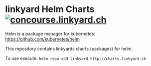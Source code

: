 linkyard Helm Charts [![concourse.linkyard.ch](https://concourse.linkyard.ch/api/v1/teams/main/pipelines/helm-charts/jobs/package/badge)](https://concourse.linkyard.ch/teams/main/pipelines/helm-charts)
====================

Helm is a package manager for kubernetes: https://github.com/kubernetes/helm

This repository contains linkyards charts (packages) for helm.

To use execute:
  `helm repo add linkyard http://charts.linkyard.ch`
